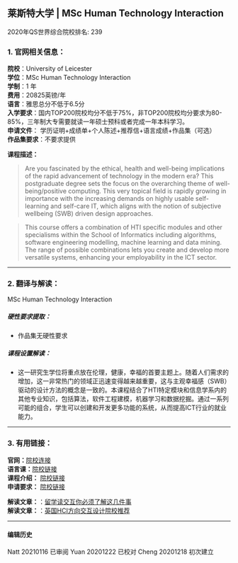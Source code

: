 ## 莱斯特大学 | MSc Human Technology Interaction

2020年QS世界综合院校排名: 239  

### 1. 官网相关信息：

**院校**：University of Leicester  
**学位**：MSc Human Technology Interaction   
**学制**：1 年  
**费用**：20825英镑/年  
**语言**：雅思总分不低于6.5分  
**入学要求**：国内TOP200院校均分不低于75%，非TOP200院校均分要求为80-85%，三年制大专需要就读一年硕士预科或者完成一年本科学习。  
**申请文件**： 学历证明+成绩单+个人陈述+推荐信+语言成绩+作品集（可选）  
**作品集要求**：不要求提供  

**课程描述：**   

> Are you fascinated by the ethical, health and well-being implications of the rapid advancement of technology in the modern era? This postgraduate degree sets the focus on the overarching theme of well-being/positive computing. This very topical field is rapidly growing in importance with the increasing demands on highly usable self-learning and self-care IT, which aligns with the notion of subjective wellbeing (SWB) driven design approaches.

> This course offers a combination of HTI specific modules and other specialisms within the School of Informatics including algorithms, software engineering modelling, machine learning and data mining. The range of possible combinations lets you create and develop more versatile systems, enhancing your employability in the ICT sector.



---


### 2. 翻译与解读：
MSc Human Technology Interaction   
##### 硬性要求提取：
- 作品集无硬性要求  

##### 课程设置解读：

- 这一研究生学位将重点放在伦理，健康，幸福的首要主题上。随着人们需求的增加，这一非常热门的领域正迅速变得越来越重要，这与主观幸福感（SWB）驱动的设计方法的概念是一致的。本课程结合了HTI特定模块和信息学系内的其他专业知识，包括算法，软件工程建模，机器学习和数据挖掘。通过一系列可能的组合，学生可以创建和开发更多功能的系统，从而提高ICT行业的就业能力。

---


### 3. 有用链接：
**官网：**[院校连接](https://le.ac.uk/courses/human-technology-interaction-msc/2020)  
**语言课：**[院校链接](https://www2.le.ac.uk/offices/eltu)  
**课程介绍：** [院校链接](https://le.ac.uk/courses/human-technology-interaction-msc/2020?option=September%202020)  
**申请要求：** [院校链接](https://le.ac.uk/~/media/uol/docs/publications/prospectus/pg-prospectus-201920.pdf?la=en)


**解读文章：**：[留学读交互你必须了解这几件事](http://www.makebi.net/34036.html)  
**解读文章：**：[英国HCI方向交互设计院校推荐](http://www.makebi.net/24434.html)   



---


#### 编辑历史  

Natt 20210116 已审阅
Yuan 20201222 已校对
Cheng 20201218 初次建立  
